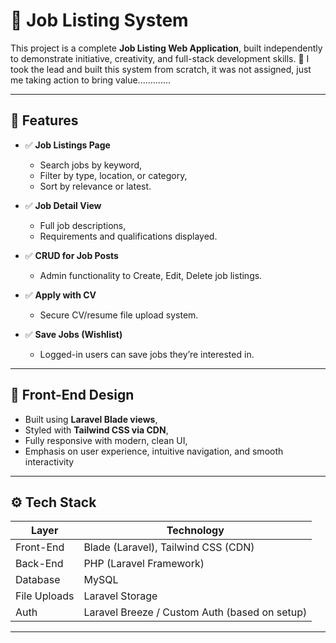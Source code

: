 # 💼 Job Listing System

This project is a complete **Job Listing Web Application**, built independently to demonstrate initiative, creativity, and full-stack development skills.
🚀 I took the lead and built this system from scratch, it was not assigned, just me taking action to bring value.............

---

## 🌟 Features

- ✅ **Job Listings Page**  
  - Search jobs by keyword,
  - Filter by type, location, or category,  
  - Sort by relevance or latest.

- ✅ **Job Detail View**  
  - Full job descriptions,  
  - Requirements and qualifications displayed.

- ✅ **CRUD for Job Posts**  
  - Admin functionality to Create, Edit, Delete job listings.

- ✅ **Apply with CV**  
  - Secure CV/resume file upload system.

- ✅ **Save Jobs (Wishlist)**  
  - Logged-in users can save jobs they’re interested in.

---

## 🎨 Front-End Design

- Built using **Laravel Blade views**,
- Styled with **Tailwind CSS via CDN**,
- Fully responsive with modern, clean UI, 
- Emphasis on user experience, intuitive navigation, and smooth interactivity

---

## ⚙️ Tech Stack

| Layer        | Technology            |
|--------------|------------------------|
| Front-End    | Blade (Laravel), Tailwind CSS (CDN) |
| Back-End     | PHP (Laravel Framework) |
| Database     | MySQL                 |
| File Uploads | Laravel Storage        |
| Auth         | Laravel Breeze / Custom Auth (based on setup) |

---

